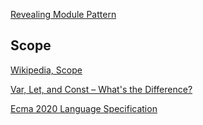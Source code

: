 
[Revealing Module Pattern](https://addyosmani.com/resources/essentialjsdesignpatterns/book/#revealingmodulepatternjavascript)

## Scope

[Wikipedia, Scope](https://en.wikipedia.org/wiki/Scope_(computer_science)#JavaScript)

[Var, Let, and Const – What's the Difference?](https://www.freecodecamp.org/news/var-let-and-const-whats-the-difference/#:~:text=Hoisting%20of%20const%20Just%20like%20let%2C%20const%20declarations,scoped%20while%20let%20and%20const%20are%20block%20scoped.)

[Ecma 2020 Language Specification](https://www.ecma-international.org/ecma-262/11.0/index.html#sec-lexical-environments)
